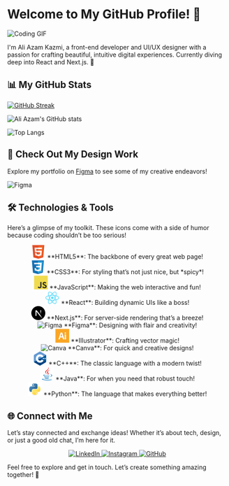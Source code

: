 # Welcome to My GitHub Profile! 👋

![Coding GIF](https://media.giphy.com/media/1B5oyHtVjtSAk5eRk1/giphy.gif)

I'm Ali Azam Kazmi, a front-end developer and UI/UX designer with a passion for crafting beautiful, intuitive digital experiences. Currently diving deep into React and Next.js. 🚀

## 📊 My GitHub Stats

[![GitHub Streak](https://streak-stats.demolab.com?user=aliazam1291&theme=ocean-gradient&background=202124&currStreakNum=FFA588&sideNums=FFA588&ring=FFA588&fire=FFA588&border=202124)](https://git.io/streak-stats)

![Ali Azam's GitHub stats](https://github-readme-stats.vercel.app/api?username=aliazam1291&show_icons=true&count_private=true&text_color=FFFFFF&hide_border=true&bg_color=202124&title_color=FFA588&icon_color=FFA588)

![Top Langs](https://github-readme-stats.vercel.app/api/top-langs/?username=aliazam1291&langs_count=8&count_private=true&layout=compact&hide_border=true&bg_color=202124&title_color=FFA588&text_color=FFFFFF)

## 💼 Check Out My Design Work

Explore my portfolio on [Figma](https://www.figma.com/design/mmfcZIoZ4VeUidOXDIP3OD/My-design-Portfolio?node-id=1-94&t=DdTFDB5v7LMPPjXS-1) to see some of my creative endeavors!

<img src="https://www.vectorlogo.zone/logos/figma/figma-icon.svg" alt="Figma" width="32" height="32">

## 🛠️ Technologies & Tools

Here’s a glimpse of my toolkit. These icons come with a side of humor because coding shouldn’t be too serious!

<p align="center">
  <img src="https://raw.githubusercontent.com/devicons/devicon/master/icons/html5/html5-original.svg" alt="HTML5" width="32" height="32"/> **HTML5**: The backbone of every great web page!<br/>
  <img src="https://raw.githubusercontent.com/devicons/devicon/master/icons/css3/css3-original.svg" alt="CSS3" width="32" height="32"/> **CSS3**: For styling that’s not just nice, but *spicy*!<br/>
  <img src="https://raw.githubusercontent.com/devicons/devicon/master/icons/javascript/javascript-original.svg" alt="JavaScript" width="32" height="32"/> **JavaScript**: Making the web interactive and fun!<br/>
  <img src="https://raw.githubusercontent.com/devicons/devicon/master/icons/react/react-original.svg" alt="React" width="32" height="32"/> **React**: Building dynamic UIs like a boss!<br/>
  <img src="https://raw.githubusercontent.com/devicons/devicon/master/icons/nextjs/nextjs-original.svg" alt="Next.js" width="32" height="32"/> **Next.js**: For server-side rendering that’s a breeze!<br/>
  <img src="https://www.vectorlogo.zone/logos/figma/figma-icon.svg" alt="Figma" width="32" height="32"/> **Figma**: Designing with flair and creativity!<br/>
  <img src="https://raw.githubusercontent.com/devicons/devicon/master/icons/illustrator/illustrator-plain.svg" alt="Illustrator" width="32" height="32"/> **Illustrator**: Crafting vector magic!<br/>
  <img src="https://cdn.jsdelivr.net/npm/simple-icons@v3/icons/canva.svg" alt="Canva" width="32" height="32"/> **Canva**: For quick and creative designs!<br/>
  <img src="https://raw.githubusercontent.com/devicons/devicon/master/icons/cplusplus/cplusplus-original.svg" alt="C++" width="32" height="32"/> **C++**: The classic language with a modern twist!<br/>
  <img src="https://raw.githubusercontent.com/devicons/devicon/master/icons/java/java-original.svg" alt="Java" width="32" height="32"/> **Java**: For when you need that robust touch!<br/>
  <img src="https://raw.githubusercontent.com/devicons/devicon/master/icons/python/python-original.svg" alt="Python" width="32" height="32"/> **Python**: The language that makes everything better!<br/>
</p>

## 🌐 Connect with Me

Let’s stay connected and exchange ideas! Whether it’s about tech, design, or just a good old chat, I’m here for it.

<p align="center">
  <a href="https://www.linkedin.com/in/aliazam-kazmi/">
    <img src="https://raw.githubusercontent.com/rahulbanerjee26/githubAboutMeGenerator/main/icons/linked-in-alt.svg" alt="LinkedIn" width="32" height="32"/>
  </a>
  <a href="https://instagram.com/smaak.ux">
    <img src="https://user-images.githubusercontent.com/75165587/119674243-ad12f680-be59-11eb-9416-7b00e0b992df.png" alt="Instagram" width="32" height="32"/>
  </a>
  <a href="https://github.com/aliazam1291">
    <img src="https://raw.githubusercontent.com/rahulbanerjee26/githubAboutMeGenerator/main/icons/github.svg" alt="GitHub" width="32" height="32"/>
  </a>
</p>

Feel free to explore and get in touch. Let’s create something amazing together! 🚀
